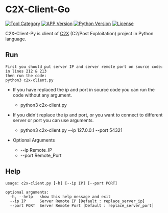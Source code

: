 # C2X-Client-Go

[![Tool Category](https://badgen.net/badge/Tool/C2%20Client/black)](https://github.com/nxenon/c2x-client-py)
[![APP Version](https://badgen.net/badge/Version/Beta/red)](https://github.com/nxenon/c2x-client-py)
[![Python Version](https://badgen.net/badge/Python/3.X/blue)](https://www.python.org/download/releases/3.0/)
[![License](https://badgen.net/badge/License/GPLv2/purple)](https://github.com/nxenon/c2x-client-py/blob/master/LICENSE)

C2X-Client-Py is client of [C2X](https://github.com/nxenon/c2x) (C2/Post Exploitation) project in Python language.

Run
----
    First you should put server IP and server remote port on source code:
    in lines 212 & 213
    then run the code:
    python3 c2x-client.py


- If you have replaced the ip and port in source code you can run the code without any argument.
    - python3 c2x-client.py
- If you didn't replace the ip and port, or you want to connect to different server or port you can use arguments.
    - python3 c2x-client.py --ip 127.0.0.1 --port 54321
    
- Optional Arguments
    - --ip Remote_IP
    - --port Remote_Port

Help
----
    
    usage: c2x-client.py [-h] [--ip IP] [--port PORT]
    
    optional arguments:
      -h, --help   show this help message and exit
      --ip IP      Server Remote IP [Default : replace_server_ip]
      --port PORT  Server Remote Port [Default : replace_server_port]
